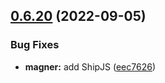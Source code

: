 ## [0.6.20](https://github.com/code-pilots/magner/compare/0.4.1...0.6.20) (2022-09-05)


### Bug Fixes

* **magner:** add ShipJS ([eec7626](https://github.com/code-pilots/magner/commit/eec7626dbbec6094b719421b50361dab60cb03cb))



